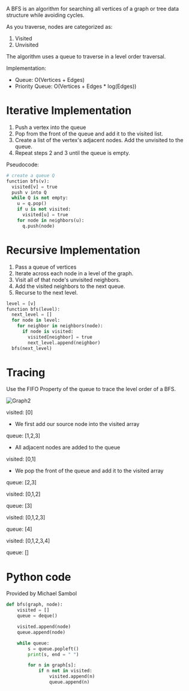 A BFS is an algorithm for searching all vertices of a graph or tree data structure while avoiding cycles.

As you traverse, nodes are categorized as:
1. Visited
2. Unvisited

The algorithm uses a queue to traverse in a level order traversal.

Implementation:
- Queue: O(Vertices + Edges)
- Priority Queue: O(Vertices + Edges * log(Edges))

# Iterative Implementation
1. Push a vertex into the queue
2. Pop from the front of the queue and add it to the visited list.
3. Create a list of the vertex's adjacent nodes. Add the unvisited to the queue.
4. Repeat steps 2 and 3 until the queue is empty.

Pseudocode:
```py
# create a queue Q
function bfs(v):
  visited[v] = true
  push v into Q
  while Q is not empty:
    u = q.pop()
    if u is not visited:
      visited[u] = true
    for node in neighbors(u):
      q.push(node)
```

# Recursive Implementation
1. Pass a queue of vertices
2. Iterate across each node in a level of the graph.
3. Visit all of that node's unvisited neighbors.
4. Add the visited neighbors to the next queue.
5. Recurse to the next level.

```py
level = [v]
function bfs(level):
  next_level = []
  for node in level:
    for neighbor in neighbors(node):
      if node is visited:
        visited[neighbor] = true
        next_level.append(neighbor)
  bfs(next_level)
```

# Tracing

Use the FIFO Property of the queue to trace the level order of a BFS.

![Graph2](https://github.com/Gnome67/COSC-guides/assets/102388813/720a6b52-f43b-4965-8eaf-4edd36643c7d)

visited: [0]
- We first add our source node into the visited array

queue: [1,2,3]
- All adjacent nodes are added to the queue

visited: [0,1]
- We pop the front of the queue and add it to the visited array

queue: [2,3]

visited: [0,1,2]

queue: [3]

visited: [0,1,2,3]

queue: [4]

visited: [0,1,2,3,4]

queue: []

# Python code

Provided by Michael Sambol

```py
def bfs(graph, node):
    visited = []
    queue = deque()

    visited.append(node)
    queue.append(node)

    while queue:
        s = queue.popleft()
        print(s, end = " ")

        for n in graph[s]:
            if n not in visited:
                visited.append(n)
                queue.append(n)
```
